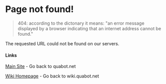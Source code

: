 # Page not found!

> 404: according to the dictonary it means: "an error message displayed by a browser indicating that an internet address cannot be found."

The requested URL could not be found on our servers.

#### Links
[Main Site](https://quabot.net) - Go back to quabot.net

[Wiki Homepage](https://wiki.quabot.net) - Go back to wiki.quabot.net
